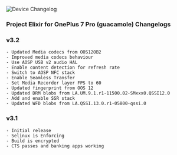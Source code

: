![Device Changelog](https://i.imgur.com/C0Wcdr5.png)

### Project Elixir for OnePlus 7 Pro (guacamole) Changelogs

### v3.2 
```
- Updated Media codecs from OOS12OB2
- Improved media codecs behaviour
- Use AOSP USB v2 audio HAL 
- Enable content detection for refresh rate 
- Switch to AOSP NFC stack
- Enable Seamless Transfer 
- Set Media Recorder layer FPS to 60
- Updated fingerprint from OOS 12
- Updated DRM blobs from LA.UM.9.1.r1-11500.02-SMxxx0.QSSI12.0
- Add and enable SSR stack
- Updated WFD blobs from LA.QSSI.13.0.r1-05800-qssi.0
```

### v3.1
```
- Initial release
- Selinux is Enforcing
- Build is encrypted
- CTS passes and banking apps working
```
